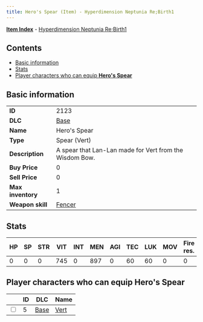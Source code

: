 ```yaml
---
title: Hero's Spear (Item) - Hyperdimension Neptunia Re;Birth1
---
```


[**Item Index**](/neptunia/rb1/item/index.html) - [Hyperdimension Neptunia Re;Birth1](/neptunia/rb1)

## Contents

- [Basic information](#basic-information)
- [Stats](#stats)
- [Player characters who can equip **Hero's Spear**](#player-characters-who-can-equip-heros-spear)
## Basic information

|   |   |
| -- | -- |
| **ID** | 2123 |
| **DLC** | [Base](/neptunia/rb1/dlc/1-base.html) |
| **Name** | Hero's Spear |
| **Type** | Spear (Vert) |
| **Description** | A spear that Lan-Lan made for Vert from the Wisdom Bow. |
| **Buy Price** | 0 |
| **Sell Price** | 0 |
| **Max inventory** | 1 |
| **Weapon skill** | [Fencer](/neptunia/rb1/skill/1-802-fencer.html) |


## Stats

| HP | SP | STR | VIT | INT | MEN | AGI | TEC | LUK | MOV | Fire res. | Ice res. | Wind res. | Lightning res. |
| -- | -- | --- | --- | --- | --- | --- | --- | --- | --- | --------- | -------- | --------- | -------------- |
| 0 | 0 | 0 | 745 | 0 | 897 | 0 | 60 | 60 | 0 | 0 | 0 | 0 | 0 |


## Player characters who can equip **Hero's Spear**

|    | ID | DLC | Name |
| -- | -- | --- | ---- |
| <input type="checkbox" id="rb1-player-1-5" class="trackbox" /> | 5 | [Base](/neptunia/rb1/dlc/1-base.html) | [Vert](/neptunia/rb1/player/1-5-vert.html) |
